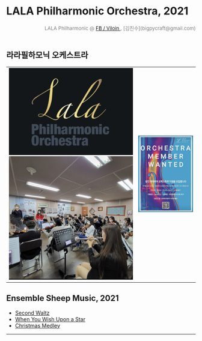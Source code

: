 
# LALA Philharmonic Orchestra, 2021

<div align='right'><font size=2 color='gray'>LALA Philharmonic  @ <font color='blue'><a href='https://www.facebook.com/jskim.kr'>FB / Viloin </a></font>, [김진수](bigpycraft@gmail.com)</font></div>
<br>

## 라라필하모닉 오케스트라
<table border=0>
  <tr>
    <td>
      <img src="./images/img_main_front.png">
      <img src="./images/mem_practice.jpg">
    </td>
    <td><img src="./images/mem_wanted.jpg"></td>
  </tr>
</table>

## Ensemble Sheep Music, 2021
- [Second Waltz ][Msheet-10-1]
- [When You Wish Upon a Star ][Msheet-10-2]
- [Christmas Medley ][Msheet-11-1]

<hr>

[Msheet-10-1]: ./sheet_music/10_second_waltz                            "Go Msheet-10-1"
[Msheet-10-2]: ./sheet_music/10_when_you_wish_upon_a_star        "Go Msheet-10-2"
[Msheet-11-1]: ./sheet_music/11_christmas_medley                       "Go Msheet-11-1"

